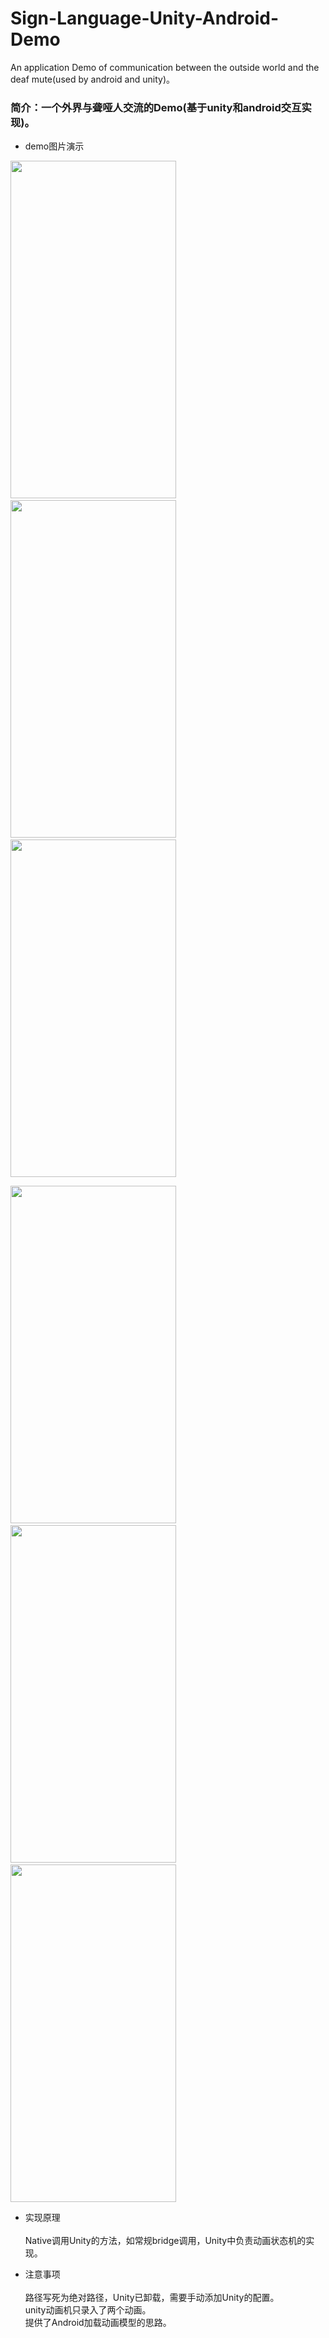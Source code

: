 # Sign-Language-Unity-Android-Demo
An application Demo of communication between the outside world and the deaf mute(used by android and unity)。
### 简介：一个外界与聋哑人交流的Demo(基于unity和android交互实现)。
* demo图片演示


<img src="https://p3-juejin.byteimg.com/tos-cn-i-k3u1fbpfcp/cb1a613b140448159ccbab9fc49ba283~tplv-k3u1fbpfcp-watermark.image?" width="265" height="540"/>&#160;<img src="https://p3-juejin.byteimg.com/tos-cn-i-k3u1fbpfcp/01d77d28766040deb19c67eb6e50db67~tplv-k3u1fbpfcp-watermark.image?" width="265" height="540"/>&#160;<img src="https://p9-juejin.byteimg.com/tos-cn-i-k3u1fbpfcp/27265ca7867040fc8082507076365b85~tplv-k3u1fbpfcp-watermark.image?" width="265" height="540"/>


<img src="https://p6-juejin.byteimg.com/tos-cn-i-k3u1fbpfcp/e108a914283c463cabad5acc758954f4~tplv-k3u1fbpfcp-watermark.image?" width="265" height="540"/>&#160;<img src="https://p6-juejin.byteimg.com/tos-cn-i-k3u1fbpfcp/aae5fd06043d44e08cf5b87c6683a862~tplv-k3u1fbpfcp-watermark.image?" width="265" height="540"/>&#160;<img src="https://p9-juejin.byteimg.com/tos-cn-i-k3u1fbpfcp/f48283e5ddd141a1bc5c2b01814bcbdd~tplv-k3u1fbpfcp-watermark.image?" width="265" height="540"/>


* 实现原理<br><br>
Native调用Unity的方法，如常规bridge调用，Unity中负责动画状态机的实现。


* 注意事项<br><br>
路径写死为绝对路径，Unity已卸载，需要手动添加Unity的配置。<br>
unity动画机只录入了两个动画。<br>
提供了Android加载动画模型的思路。
